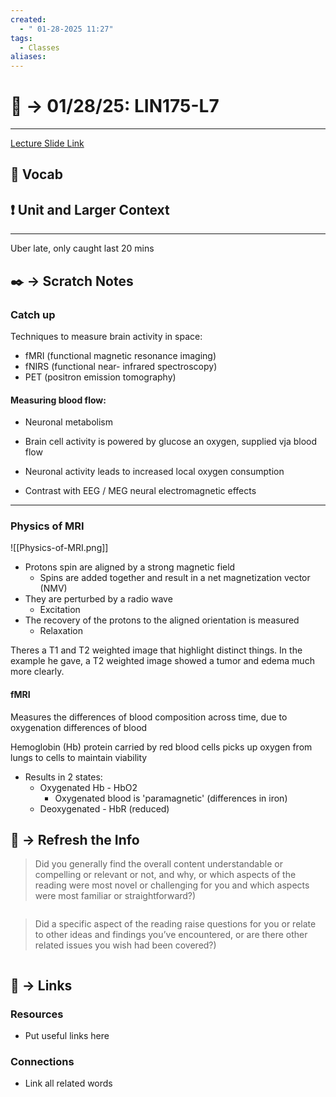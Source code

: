```yaml
---
created:
  - " 01-28-2025 11:27"
tags:
  - Classes
aliases:
---
```


# 📗 ->  01/28/25: LIN175-L7
---
[Lecture Slide Link](https://canvas.ucdavis.edu/courses/961262/files?preview=26437251)

## 🎤 Vocab



## ❗ Unit and Larger Context


---

Uber late, only caught last 20 mins



## ✒️ -> Scratch Notes
### Catch up
Techniques to measure brain activity in space:
- fMRI (functional magnetic resonance imaging)
- fNIRS (functional near- infrared spectroscopy)
- PET (positron emission tomography)

#### Measuring blood flow:
- Neuronal metabolism
- Brain cell activity is powered by glucose an oxygen, supplied vja blood flow
- Neuronal activity leads to increased local oxygen consumption

- Contrast with EEG / MEG neural electromagnetic effects

--- 

### Physics of MRI
![[Physics-of-MRI.png]]
- Protons spin are aligned by a strong magnetic field
	- Spins are added together and result in a net magnetization vector (NMV)
- They are perturbed by a radio wave
	- Excitation
- The recovery of the protons to the aligned orientation is measured
	- Relaxation

Theres a T1 and T2 weighted image that highlight distinct things. In the example he gave, a T2 weighted image showed a tumor and edema much more clearly.


#### fMRI
Measures the differences of blood composition across time, due to oxygenation differences of blood

Hemoglobin (Hb) protein carried by red blood cells picks up oxygen from lungs to cells to maintain viability
- Results in 2 states:
	- Oxygenated Hb - HbO2
		- Oxygenated blood is 'paramagnetic' (differences in iron)
	- Deoxygenated - HbR (reduced)



## 🧪 -> Refresh the Info
> Did you generally find the overall content understandable or compelling or relevant or not, and why, or which aspects of the reading were most novel or challenging for you and which aspects were most familiar or straightforward?)  
```

```

> Did a specific aspect of the reading raise questions for you or relate to other ideas and findings you’ve encountered, or are there other related issues you wish had been covered?)
```

```




## 🔗 -> Links
### Resources
- Put useful links here


### Connections
- Link all related words

